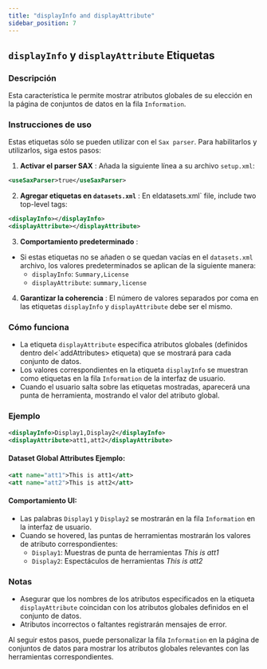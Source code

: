 ```yaml
---
title: "displayInfo and displayAttribute"
sidebar_position: 7
---
```

## `displayInfo` y `displayAttribute` Etiquetas

### Descripción
Esta característica le permite mostrar atributos globales de su elección en la página de conjuntos de datos en la fila `Information`.

### Instrucciones de uso
Estas etiquetas sólo se pueden utilizar con el `Sax parser`. Para habilitarlos y utilizarlos, siga estos pasos:

1.  **Activar el parser SAX** :
Añada la siguiente línea a su archivo `setup.xml`:
   ```xml
   <useSaxParser>true</useSaxParser>
   ```

2.  **Agregar etiquetas en `datasets.xml`** :
En eldatasets.xml` file, include two top-level tags:
   ```xml
   <displayInfo></displayInfo>
   <displayAttribute></displayAttribute>
   ```

3.  **Comportamiento predeterminado** :
   - Si estas etiquetas no se añaden o se quedan vacías en el `datasets.xml` archivo, los valores predeterminados se aplican de la siguiente manera:
     - `displayInfo`: `Summary,License `
     - `displayAttribute`: `summary,license `

4.  **Garantizar la coherencia** :
El número de valores separados por coma en las etiquetas `displayInfo` y `displayAttribute` debe ser el mismo.

### Cómo funciona
- La etiqueta `displayAttribute` especifica atributos globales (definidos dentro del&lt;`addAttributes&gt; etiqueta) que se mostrará para cada conjunto de datos.
- Los valores correspondientes en la etiqueta `displayInfo` se muestran como etiquetas en la fila `Information` de la interfaz de usuario.
- Cuando el usuario salta sobre las etiquetas mostradas, aparecerá una punta de herramienta, mostrando el valor del atributo global.

### Ejemplo
```xml
<displayInfo>Display1,Display2</displayInfo>
<displayAttribute>att1,att2</displayAttribute>
```

#### Dataset Global Attributes Ejemplo:
```xml
<att name="att1">This is att1</att>
<att name="att2">This is att2</att>
```

#### Comportamiento UI:
- Las palabras `Display1` y `Display2` se mostrarán en la fila `Information` en la interfaz de usuario.
- Cuando se hovered, las puntas de herramientas mostrarán los valores de atributo correspondientes:
  - `Display1`: Muestras de punta de herramientas _This is att1_
  - `Display2`: Espectáculos de herramientas _This is att2_

### Notas
- Asegurar que los nombres de los atributos especificados en la etiqueta `displayAttribute` coincidan con los atributos globales definidos en el conjunto de datos.
- Atributos incorrectos o faltantes registrarán mensajes de error.

Al seguir estos pasos, puede personalizar la fila `Information` en la página de conjuntos de datos para mostrar los atributos globales relevantes con las herramientas correspondientes.
